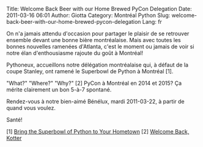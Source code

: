 Title: Welcome Back Beer with our Home Brewed PyCon Delegation
Date: 2011-03-16 06:01
Author: Giotta
Category: Montréal Python
Slug: welcome-back-beer-with-our-home-brewed-pycon-delegation
Lang: fr

On n'a jamais attendu d'occasion pour partager le plaisir de se
retrouver ensemble devant une bonne bière montréalaise. Mais avec toutes
les bonnes nouvelles ramenées d'Atlanta, c'est le moment ou jamais de
voir si notre élan d'enthousiasme rajoute du goût à Montréal!

Pythoneux, accueillons notre délégation montréalaise qui, à défaut de la
coupe Stanley, ont ramené le Superbowl de Python à Montréal [1].

"What?" "Where?" "Why?" [2] PyCon à Montréal en 2014 et 2015? Ça mérite
clairement un bon 5-à-7 spontané.

Rendez-vous à notre bien-aimé Bénélux, mardi 2011-03-22, à partir de
quand vous voulez.

Santé!

[1] [Bring the Superbowl of Python to Your Hometown][] [2] [Welcome
Back, Kotter][]<!--:-->

  [Bring the Superbowl of Python to Your Hometown]: http://pyfound.blogspot.com/2011/03/bring-superbowl-of-python-to-your.html
  [Welcome Back, Kotter]: http://en.wikipedia.org/wiki/Welcome_Back,_Kotter
